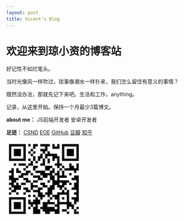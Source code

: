 ```yaml
---
layout: post
title: Vicent's Blog
---
```


# 欢迎来到琼小资的博客站

<b><font class="timer"></font></b>

好记性不如烂笔头。

当时光像风一样吹过，琐事像潮水一样扑来，我们怎么留住有意义的事情？

既然没办法，那就先记下来吧。生活和工作，anything。

记录，从这里开始。保持一个月最少3篇博文。


<b>about me：</b>
	JS前端开发者  	安卓开发者


<b>足迹：</b>
	[CSND](http://blog.csdn.net/luozhi3527)    [EOE](http://www.eoeandroid.com/space-uid-647584.html)    [GitHub](https://github.com/vicent900527)		[豆瓣](http://www.douban.com/people/54613644/)    [知乎](http://www.zhihu.com/people/qiong-xiao-zi)    

![img](./images/qr_code_blog.jpeg)